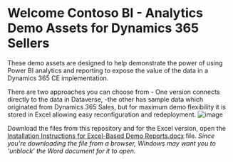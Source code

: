 # Welcome Contoso BI - Analytics Demo Assets for Dynamics 365 Sellers

These demo assets are designed to help demonstrate the power of using Power BI analytics and reporting to expose the value of the data in a Dynamics 365 CE implementation. 

There are two approaches you can choose from - One version connects directly to the data in Dataverse, -the other has sample data which originated from Dynamics 365 Sales, but for maximum demo flexibility it is stored in Excel allowing easy reconfiguration and redeployment. 
![image](https://github.com/mscottsewell/ContosoBI/assets/6276300/7a8555e1-6d0c-4a1f-b40b-bbde970dcc29)

Download the files from this repository and for the Excel version, open the [Installation Instructions for Excel-Based Demo Reports.docx](https://github.com/mscottsewell/ContosoBI/blob/master/Installation%20Instructions%20for%20Excel-Based%20Demo%20Reports.docx) file.
*Since you're downloading the file from a browser, Windows may want you to 'unblock' the Word document for it to open.*
